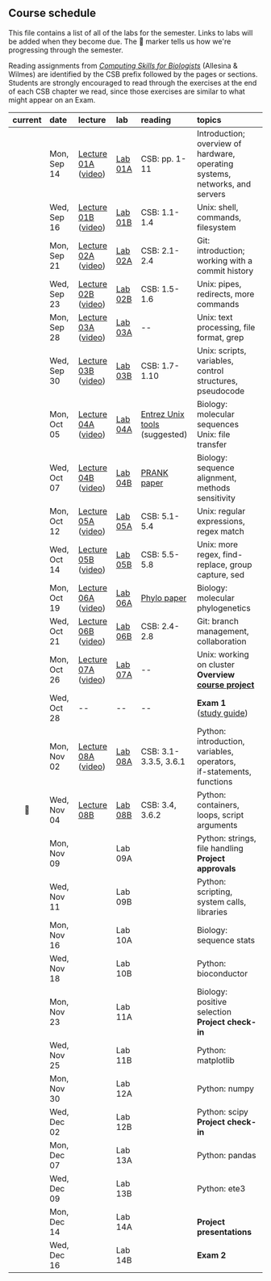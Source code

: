 
## Course schedule

This file contains a list of all of the labs for the semester. Links to labs will be added when they become due. The :pig: marker tells us how we're progressing through the semester.

Reading assignments from [*Computing Skills for Biologists*](https://computingskillsforbiologists.com/) (Allesina & Wilmes) are identified by the CSB prefix followed by the pages or sections. Students are strongly encouraged to read through the exercises at the end of each CSB chapter we read, since those exercises are similar to what might appear on an Exam.

| current | date        | lecture | lab     | reading | topics |
| :-:     | :--         | :-      |   :-    | :--     | :--    |
|         | Mon, Sep 14 | <a href="https://github.com/WUSTL-Biol4220/home/raw/master/lectures/lect_01A.pdf">Lecture 01A</a><br>(<a href="https://wustl.zoom.us/rec/share/xVUbAqcq2UKZY69q7A4uFFs6QqkuYjnN8-t7HT3nY6MTlWLIhWxb5mHuK4ER6Hp8._TbxHG2tCex6TQ-M?startTime=1600105741000">video</a>) | [Lab 01A](labs/lab_01A.md) | CSB: pp. 1-11 | Introduction; overview of hardware, operating<br>systems, networks, and servers |
|         | Wed, Sep 16 | <a href="https://github.com/WUSTL-Biol4220/home/raw/master/lectures/lect_01B.pdf">Lecture 01B</a><br>(<a href="https://wustl.zoom.us/rec/share/v9Fgjrx-KLpP-Jy-XAOowq0FOQP2tTFISahS4NsG5272KRJqbCFIqPo001AX3Fnr.ha8SXalwnFjg8fxp?startTime=1600263299000">video</a>)        | [Lab 01B](labs/lab_01B.md) | CSB: 1.1-1.4| Unix: shell, commands, filesystem |
|         | Mon, Sep 21 |  <a href="https://github.com/WUSTL-Biol4220/home/raw/master/lectures/lect_02A.pdf">Lecture 02A</a><br>(<a href="https://wustl.zoom.us/rec/play/DYos0tV3u3q73ESQ5q-NqC7VWIFmC1XFpRjw0AWHGHVNIAy4oRK5-XLuHryS_UKWUIssmASNAPAmZ2jp.95xtHKTsKwkZ8QFQ">video</a>)       | [Lab 02A](labs/lab_02A.md)| CSB: 2.1-2.4 | Git: introduction; working with a commit history  |
|         | Wed, Sep 23 |    <a href="https://github.com/WUSTL-Biol4220/home/raw/master/lectures/lect_02B.pdf">Lecture 02B</a><br>(<a href="https://wustl.box.com/s/iwcb4vaz9qb14xhanwu6v9ol477lygwu">video</a>)    | [Lab 02B](labs/lab_02B.md) | CSB: 1.5-1.6 | Unix: pipes, redirects, more commands |
|         | Mon, Sep 28 | <a href="https://github.com/WUSTL-Biol4220/home/raw/master/lectures/lect_03A.pdf">Lecture 03A</a><br>(<a href="https://wustl.zoom.us/rec/share/enL6N7EBoEfsz3vYZ8qJtvbqu1m0JUnLwER5lZxHB91__L7x1_HnAM6aN06kCjQ4.-egK5wypVwKdB4Vn">video</a>)        | [Lab 03A](labs/lab_03A.md) |  --   | Unix: text processing, file format, grep |
|         | Wed, Sep 30 |  <a href="https://github.com/WUSTL-Biol4220/home/raw/master/lectures/lect_03B.pdf">Lecture 03B</a><br>(<a href="https://wustl.zoom.us/rec/share/tLw4P2VjUoSRs1WbkQ2ctv3Ogz8HRtstZ7R7BT5p4kRiBaUWXmsCqFdNtygthIlJ.HMvx9HYphVfKbNQf">video</a>) | [Lab 03B](labs/lab_03B.md) | CSB: 1.7-1.10 | Unix: scripts, variables, control structures, pseudocode  | 
|         | Mon, Oct 05 | <a href="https://github.com/WUSTL-Biol4220/home/raw/master/lectures/lect_04A.pdf">Lecture 04A</a><br>(<a href="https://wustl.zoom.us/rec/share/dbe-MyHPWzLZ2fN7gIcq5Ves54Dpz3e9oIKg1-ukS7bz7TzPhr6o-iiU_LrFyFqv.4EdmN14OstBVPVEF">video</a>)        | [Lab 04A](labs/lab_04A.md)| <a href="https://www.ncbi.nlm.nih.gov/books/NBK179288/">Entrez Unix tools</a><br>(suggested) | Biology: molecular sequences<br>Unix: file transfer |
|         | Wed, Oct 07 | <a href="https://github.com/WUSTL-Biol4220/home/raw/master/lectures/lect_04B.pdf">Lecture 04B</a><br>(<a href="https://wustl.zoom.us/rec/share/WL9bpABZCoEfR_QIY2_FTF2-x4jezUUYUoCoD9gzNpzc1sBB_qzZU1YCHg2QOJF-.o3Zq_q4KaIOl3b7M">video</a>)          | [Lab 04B](labs/lab_04B.md)  | <a href="https://github.com/WUSTL-Biol4220/home/raw/master/assets/papers/loytynoja_goldman_prank_2008_science.pdf">PRANK paper</a> | Biology: sequence alignment, methods sensitivity |
|         | Mon, Oct 12 | <a href="https://github.com/WUSTL-Biol4220/home/raw/master/lectures/lect_05A.pdf">Lecture 05A</a><br>(<a href="https://wustl.zoom.us/rec/share/Bb83zAUckYMF82yGKx1h_NIRRKcjANPZrphKyBBWzScVQ27R4XQT9q1vlje8kL9d.isHq_HkQmlzhJGST">video</a>)         | [Lab 05A](labs/lab_05A.md) | CSB: 5.1-5.4 | Unix: regular expressions, regex match |
|         | Wed, Oct 14 | <a href="https://github.com/WUSTL-Biol4220/home/raw/master/lectures/lect_05B.pdf">Lecture 05B</a><br>(<a href="https://wustl.zoom.us/rec/play/xAcAmsBLiSjUK3j84L5nV11wuHxRXbreNSIzQW89JtokHP5qyApt9mWdcd5OJTWRIXEPUW4_XnjABsJg.arFUVa3DRK6aIIA_?continueMode=true&_x_zm_rtaid=2lHjdi2uQJ-vg9n2aocGiQ.1603069873219.840039063d4b2973fa2d1721f5f329fc&_x_zm_rhtaid=966">video</a>)         | [Lab 05B](labs/lab_05B.md) | CSB: 5.5-5.8 | Unix: more regex, find-replace, group capture, sed  |
|         | Mon, Oct 19 | <a href="https://github.com/WUSTL-Biol4220/home/raw/master/lectures/lect_06A.pdf">Lecture 06A</a><br>(<a href="https://wustl.zoom.us/rec/share/RH1SrbyGdwpOwfHIk6KyBsH-b8Z_OxPy-7E8lChoNBhQcbeSdvszh5uZwIXNg1i5.bQjIm-ZZPUQ1crPO">video</a>) | [Lab 06A](labs/lab_06A.md) | <a href="https://github.com/WUSTL-Biol4220/home/raw/master/assets/papers/yang_rannala_2012_nature_reviews_genetics.pdf">Phylo paper</a> | Biology: molecular phylogenetics |
|         | Wed, Oct 21 | <a href="https://github.com/WUSTL-Biol4220/home/raw/master/lectures/lect_06B.pdf">Lecture 06B</a><br>(<a href="https://wustl.zoom.us/rec/share/4bYRnXjfd9NZhp6Zemce7tru2G5xoPiGZBH8NevhStFga_K38W9GK7QNKRM16ljc.CrTZvYaNAWezkKKA">video</a>)        | [Lab 06B](labs/lab_06B.md) | CSB: 2.4-2.8 | Git: branch management, collaboration | 
|        | Mon, Oct 26 | <a href="https://github.com/WUSTL-Biol4220/home/raw/master/lectures/lect_07A.pdf">Lecture 07A</a><br>(<a href="https://wustl.zoom.us/rec/share/fUWZlEKaWrOLhPTgE6Un2jM9kZRG9SKmYP4gGK_SpQPUtcDHnVJchXuNOmbDWGw4.DHK1K7Rz9OmMM3x_">video</a>)  | [Lab 07A](labs/lab_07A.md)  | -- | Unix: working on cluster<br>**Overview [course project](course_project.md)** |
|         | Wed, Oct 28 |   --    |  --     | --  | **Exam 1**<br>(<a href="https://github.com/WUSTL-Biol4220/home/raw/master/assets/notes/biol4220_exam1_study_guide.pdf">study guide</a>) |
|         | Mon, Nov 02 | <a href="https://github.com/WUSTL-Biol4220/home/raw/master/lectures/lect_08A.pdf">Lecture 08A</a><br>(<a href="https://wustl.zoom.us/rec/share/d6qJQPJo9eLE_ZuT1UHrSkoDLupaZ8ca3-lgGqSpUDGV1_z5j3CkijqrO1bjZoN8.42G6D_uU2FwIrAQn">video</a>) | [Lab 08A](labs/lab_08A.md) | CSB: 3.1-3.3.5, 3.6.1  | Python: introduction, variables, operators,<br>if-statements, functions |
|  :pig:  | Wed, Nov 04 | <a href="https://github.com/WUSTL-Biol4220/home/raw/master/lectures/lect_08B.pdf">Lecture 08B</a> | [Lab 08B](labs/lab_08B.md)  | CSB: 3.4, 3.6.2 | Python: containers, loops, script arguments |
|         | Mon, Nov 09 |         | Lab 09A |  | Python: strings, file handling<br>**Project approvals**  |
|         | Wed, Nov 11 |         | Lab 09B |  | Python: scripting, system calls, libraries |
|         | Mon, Nov 16 |         | Lab 10A |  | Biology: sequence stats |
|         | Wed, Nov 18 |         | Lab 10B |  | Python: bioconductor |
|         | Mon, Nov 23 |         | Lab 11A |  | Biology: positive selection<br>**Project check-in**   |
|         | Wed, Nov 25 |         | Lab 11B |  | Python: matplotlib |
|         | Mon, Nov 30 |         | Lab 12A |  | Python: numpy |
|         | Wed, Dec 02 |         | Lab 12B |  | Python: scipy <br>**Project check-in**   |
|         | Mon, Dec 07 |         | Lab 13A |  | Python: pandas |
|         | Wed, Dec 09 |         | Lab 13B |  | Python: ete3 |
|         | Mon, Dec 14 |         | Lab 14A |  | <br>**Project presentations**  |
|         | Wed, Dec 16 |         | Lab 14B |  | **Exam 2**  |
